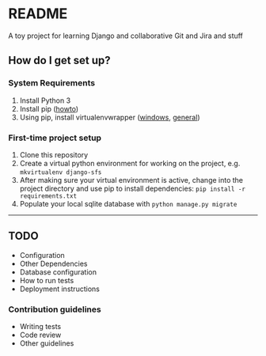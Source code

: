 # README #

A toy project for learning Django and collaborative Git and Jira and stuff

## How do I get set up? ##

### System Requirements ###

1. Install Python 3
2. Install pip ([howto](pip))
3. Using pip, install virtualenvwrapper ([windows](vew-win), [general](vew))

[pip]: https://pip.pypa.io/en/stable/installing/
[vew]: https://virtualenvwrapper.readthedocs.io/en/latest/install.html#installation
[vew-win]: https://virtualenvwrapper.readthedocs.io/en/latest/install.html#windows-command-prompt

### First-time project setup ###

1. Clone this repository
2. Create a virtual python environment for working on the project, e.g. `mkvirtualenv django-sfs`
3. After making sure your virtual environment is active, change into the project directory and use pip to install dependencies: `pip install -r requirements.txt`
4. Populate your local sqlite database with `python manage.py migrate`

* * * * * *

## TODO ##

* Configuration
* Other Dependencies
* Database configuration
* How to run tests
* Deployment instructions

### Contribution guidelines ###

* Writing tests
* Code review
* Other guidelines
